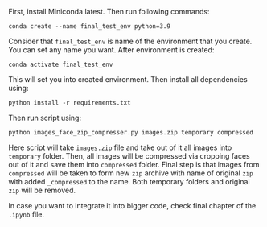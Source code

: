 First, install Miniconda latest. Then run following commands:

```conda create --name final_test_env python=3.9```

Consider that ```final_test_env``` is name of the environment that you create. You can set any name you want. After environment is created:

```conda activate final_test_env```

This will set you into created environment. Then install all dependencies using:

```python install -r requirements.txt```

Then run script using:

```python images_face_zip_compresser.py images.zip temporary compressed```

Here script will take ```images.zip``` file and take out of it all images into ```temporary``` folder. Then, all images will be compressed via cropping faces out of it and save them into ```compressed``` folder. Final step is that images from ```compressed``` will be taken to form new ```zip``` archive with name of original ```zip``` with added ```_compressed``` to the name. Both temporary folders and original ```zip``` will be removed.

In case you want to integrate it into bigger code, check final chapter of the ```.ipynb``` file.